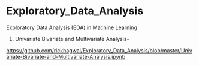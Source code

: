 # Exploratory_Data_Analysis
Exploratory Data Analysis (EDA) in Machine Learning

1. Univariate Bivariate and Multivariate Analysis-

https://github.com/rickhagwal/Exploratory_Data_Analysis/blob/master/Univariate-Bivariate-and-Multivariate-Analysis.ipynb

